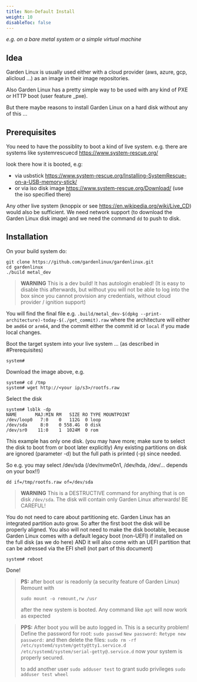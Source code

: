 ```yaml
---
title: Non-Default Install
weight: 10
disableToc: false
---
```



*e.g. on a bare metal system or a simple virtual machine*

## Idea
Garden Linux is usually used either with a cloud provider (aws, azure, gcp, alicloud ...) as an image in their image repositories.

Also Garden Linux has a pretty simple way to be used with any kind of PXE or HTTP boot (user feature _pxe).

But there maybe reasons to install Garden Linux on a hard disk without any of this ...

## Prerequisites

You need to have the possiblity to boot a kind of live system.
e.g. there are systems like systemrescuecd
https://www.system-rescue.org/

look there how it is booted, e.g:
- via usbstick https://www.system-rescue.org/Installing-SystemRescue-on-a-USB-memory-stick/
- or via iso disk image https://www.system-rescue.org/Download/ (use the iso specified there)

Any other live system (knoppix or see https://en.wikipedia.org/wiki/Live_CD) would also be sufficient. We need network support (to download the Garden Linux disk image) and we need the command `dd` to push to disk.

## Installation

On your build system do:

```
git clone https://github.com/gardenlinux/gardenlinux.git
cd gardenlinux
./build metal_dev
```

> **WARNING**
 This is a dev build! It has autologin enabled! (It is easy to disable this afterwards, but without you will not be able to log into the box since you cannot provision any credentials, without cloud provider / ignition support)

You will find the final file e.g. 
`.build/metal_dev-$(dpkg --print-architecture)-today-$(./get_commit).raw`
where the architecture will either be `amd64` or `arm64`, and the commit either the commit id or `local` if you made local changes.

Boot the target system into your live system ... (as described in #Prerequisites)

```
system#
```

Download the image above, e.g.
```
system# cd /tmp
system# wget http://<your ip/s3>/rootfs.raw 
```

Select the disk
```
system# lsblk -dp
NAME       MAJ:MIN RM   SIZE RO TYPE MOUNTPOINT
/dev/loop0   7:0    0   112G  0 loop
/dev/sda     8:0    0 558.4G  0 disk
/dev/sr0    11:0    1  1024M  0 rom
```
This example has only one disk. (you may have more; make sure to select the disk to boot from or boot later explicitly)
Any existing partitions on disk are ignored (parameter -d) but the full path is printed (-p) since needed.

So e.g. you may select /dev/sda (/dev/nvme0n1, /dev/hda, /dev/... depends on your box!!)

```
dd if=/tmp/rootfs.raw of=/dev/sda
```
> **WARNING**
This is a DESTRUCTIVE command for anything that is on disk `/dev/sda`. The disk will contain only Garden Linux afterwards! BE CAREFUL!

You do not need to care about partitioning etc. Garden Linux has an integrated partition auto grow. So after the first boot the disk will be properly aligned.
You also will not need to make the disk bootable, because Garden Linux comes with a default legacy boot (non-UEFI) if installed on the full disk (as we do here) AND it will also come with an UEFI partition that can be adressed via the EFI shell (not part of this document)

```
system# reboot
```

Done!

> **PS:** after boot usr is readonly (a security feature of Garden Linux)
> Remount with
> 
> `sudo mount -o remount,rw /usr`
>
>after the new system is booted. Any command like `apt` will now work as expected
 
> **PPS:** After boot you will be auto logged in. This is a security problem! Define the password for root:
> `sudo passwd`
> `New password:`
> `Retype new password:`
> and then delete the files:
> `sudo rm -rf /etc/systemd/system/getty@tty1.service.d /etc/systemd/system/serial-getty@.service.d`
> now your system is properly secured.
> 
> to add another user 
  `sudo adduser test`
  to grant sudo privileges
  `sudo adduser test wheel`
